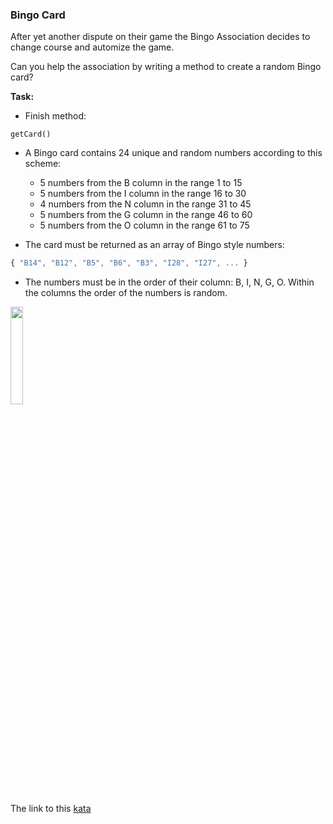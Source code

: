 ### Bingo Card

After yet another dispute on their game the Bingo Association decides to change course and automize the game.

Can you help the association by writing a method to create a random Bingo card?

**Task:**  

* Finish method:
```
getCard()
```
* A Bingo card contains 24 unique and random numbers according to this scheme:
  * 5 numbers from the B column in the range 1 to 15
  * 5 numbers from the I column in the range 16 to 30
  * 4 numbers from the N column in the range 31 to 45
  * 5 numbers from the G column in the range 46 to 60
  * 5 numbers from the O column in the range 61 to 75

* The card must be returned as an array of Bingo style numbers:
```javascript
{ "B14", "B12", "B5", "B6", "B3", "I28", "I27", ... }
```
* The numbers must be in the order of their column: B, I, N, G, O. Within the columns the order of the numbers is random.  

<img src="http://myfreebingocards.com/numbers/1-75/printable-bingo-card-generator/link_img.png" height="20%" width="20%">  

The link to this [kata](https://www.codewars.com/kata/bingo-card/javascript)
